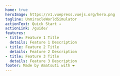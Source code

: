 ```yaml
---
home: true
heroImage: https://v1.vuepress.vuejs.org/hero.png
tagline: UnmiracleWorldSimulator
actionText: Quick Start →
actionLink: /guide/
features:
- title: Feature 1 Title
  details: Feature 1 Description
- title: Feature 2 Title
  details: Feature 2 Description
- title: Feature 3 Title
  details: Feature 3 Description
footer: Made by Amatsuti with ❤️
---
```

